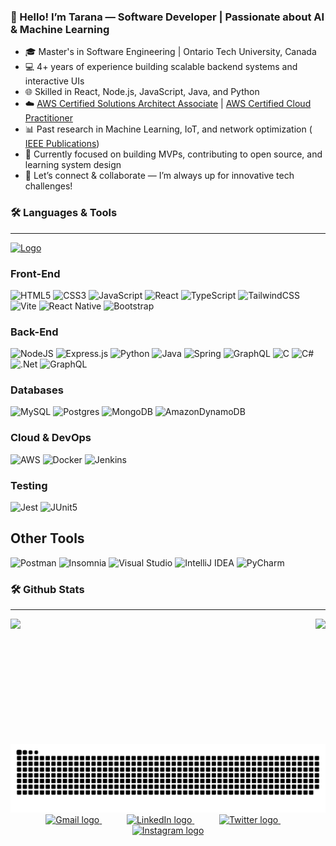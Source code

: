 ### 👋 Hello! I’m Tarana — Software Developer | Passionate about AI & Machine Learning

- 🎓 Master's in Software Engineering | Ontario Tech University, Canada  
- 💻 4+ years of experience building scalable backend systems and interactive UIs  
- 🌐 Skilled in React, Node.js, JavaScript, Java, and Python
- ☁️ <a href="https://www.credly.com/badges/10ec7406-abfd-4409-bfa6-2cf3797fe568/public_url" target="_blank">AWS Certified Solutions Architect Associate</a> |
<a href="https://www.linkedin.com/company/udemy/">AWS Certified Cloud Practitioner</a>
- 📊 Past research in Machine Learning, IoT, and network optimization ( <a href="https://scholar.google.com/citations?view_op=list_works&hl=en&authuser=2&user=JLArigoAAAAJ" target="_blank">IEEE Publications</a>)  
- 🚀 Currently focused on building MVPs, contributing to open source, and learning system design  
- 🤝 Let’s connect & collaborate — I’m always up for innovative tech challenges!


### 🛠 Languages & Tools </br>
-----
<a href="https://skillicons.dev" target="_blank" style="display: inline-block;">
  <img alt="Logo" src="https://skillicons.dev/icons?i=react,typescript,js,python,java" style="width: 200px;">
</a>

### Front-End
![HTML5](https://img.shields.io/badge/html5-%23E34F26.svg?style=for-the-badge&logo=html5&logoColor=white)
![CSS3](https://img.shields.io/badge/css3-%231572B6.svg?style=for-the-badge&logo=css3&logoColor=white)
![JavaScript](https://img.shields.io/badge/javascript-%23323330.svg?style=for-the-badge&logo=javascript&logoColor=%23F7DF1E)
![React](https://img.shields.io/badge/react-%2320232a.svg?style=for-the-badge&logo=react&logoColor=%2361DAFB)
![TypeScript](https://img.shields.io/badge/typescript-%23007ACC.svg?style=for-the-badge&logo=typescript&logoColor=white)
![TailwindCSS](https://img.shields.io/badge/tailwindcss-%2338B2AC.svg?style=for-the-badge&logo=tailwind-css&logoColor=white)
![Vite](https://img.shields.io/badge/vite-%23646CFF.svg?style=for-the-badge&logo=vite&logoColor=white)
![React Native](https://img.shields.io/badge/react_native-%2320232a.svg?style=for-the-badge&logo=react&logoColor=%2361DAFB)
![Bootstrap](https://img.shields.io/badge/bootstrap-%238511FA.svg?style=for-the-badge&logo=bootstrap&logoColor=white)

### Back-End
![NodeJS](https://img.shields.io/badge/node.js-6DA55F?style=for-the-badge&logo=node.js&logoColor=white)
![Express.js](https://img.shields.io/badge/express.js-%23404d59.svg?style=for-the-badge&logo=express&logoColor=%2361DAFB)
![Python](https://img.shields.io/badge/python-3670A0?style=for-the-badge&logo=python&logoColor=ffdd54)
![Java](https://img.shields.io/badge/java-%23ED8B00.svg?style=for-the-badge&logo=openjdk&logoColor=white)
![Spring](https://img.shields.io/badge/spring-%236DB33F.svg?style=for-the-badge&logo=spring&logoColor=white)
![GraphQL](https://img.shields.io/badge/-GraphQL-E10098?style=for-the-badge&logo=graphql&logoColor=white)
![C](https://img.shields.io/badge/c-%2300599C.svg?style=for-the-badge&logo=c&logoColor=white)
![C#](https://img.shields.io/badge/c%23-%23239120.svg?style=for-the-badge&logo=csharp&logoColor=white)
![.Net](https://img.shields.io/badge/.NET-5C2D91?style=for-the-badge&logo=.net&logoColor=white)
![GraphQL](https://img.shields.io/badge/-GraphQL-E10098?style=for-the-badge&logo=graphql&logoColor=white)

### Databases
![MySQL](https://img.shields.io/badge/mysql-4479A1.svg?style=for-the-badge&logo=mysql&logoColor=white)
![Postgres](https://img.shields.io/badge/postgres-%23316192.svg?style=for-the-badge&logo=postgresql&logoColor=white)
![MongoDB](https://img.shields.io/badge/MongoDB-%234ea94b.svg?style=for-the-badge&logo=mongodb&logoColor=white)
![AmazonDynamoDB](https://img.shields.io/badge/Amazon%20DynamoDB-4053D6?style=for-the-badge&logo=Amazon%20DynamoDB&logoColor=white)

### Cloud & DevOps 
![AWS](https://img.shields.io/badge/AWS-%23FF9900.svg?style=for-the-badge&logo=amazon-aws&logoColor=white)
![Docker](https://img.shields.io/badge/docker-%230db7ed.svg?style=for-the-badge&logo=docker&logoColor=white)
![Jenkins](https://img.shields.io/badge/jenkins-%232C5263.svg?style=for-the-badge&logo=jenkins&logoColor=white)

### Testing 
![Jest](https://img.shields.io/badge/-jest-%23C21325?style=for-the-badge&logo=jest&logoColor=white)
![JUnit5](https://img.shields.io/badge/JUnit5-25A162?style=for-the-badge&logo=junit5&logoColor=white)

## Other Tools
![Postman](https://img.shields.io/badge/Postman-FF6C37?style=for-the-badge&logo=postman&logoColor=white)
![Insomnia](https://img.shields.io/badge/Insomnia-black?style=for-the-badge&logo=insomnia&logoColor=5849BE)
![Visual Studio](https://img.shields.io/badge/Visual%20Studio-5C2D91.svg?style=for-the-badge&logo=visual-studio&logoColor=white)
![IntelliJ IDEA](https://img.shields.io/badge/IntelliJIDEA-000000.svg?style=for-the-badge&logo=intellij-idea&logoColor=white)
![PyCharm](https://img.shields.io/badge/pycharm-143?style=for-the-badge&logo=pycharm&logoColor=black&color=black&labelColor=green)

### 🛠 Github Stats </br>
-----

<a href="https://github.com/TaranaGit/github-readme-stats">
  <img height="200" align="left" src="https://github-readme-stats.vercel.app/api?username=TaranaGit&show_icons=true&theme=radical" />
</a>
<a href="https://github.com/TaranaGit">
  <img height="200" align="right" src="https://github-readme-stats.vercel.app/api/top-langs?username=TaranaGit&layout=compact&langs_count=8&card_width=320&show_icons=true&theme=radical" />
</a>

<picture>
  <source media="(prefers-color-scheme: dark)" srcset="https://raw.githubusercontent.com/TaranaGit/TaranaGit/output/github-snake-dark.svg" />
  <source media="(prefers-color-scheme: light)" srcset="https://raw.githubusercontent.com/TaranaGit/TaranaGit/output/github-snake.svg" />
  <img alt="github-snake" src="https://raw.githubusercontent.com/TaranaGit/TaranaGit/output/github-snake.svg" />
</picture>

<div align="center">
  <a href="tarana.ara12@gmail.com" target="_blank" style="margin: 0 10px;">
    <img src="https://img.shields.io/static/v1?message=Gmail&logo=gmail&label=&color=D14836&logoColor=white&labelColor=&style=for-the-badge" height="35" alt="Gmail logo" />
  </a>
      &nbsp;&nbsp;&nbsp;&nbsp;
  <a href="https://www.linkedin.com/in/tarana-ara-0ba33b156/" target="_blank" style="margin: 0 10px;">
    <img src="https://img.shields.io/static/v1?message=LinkedIn&logo=linkedin&label=&color=0077B5&logoColor=white&labelColor=&style=for-the-badge" height="35" alt="LinkedIn logo" />
  </a>
    &nbsp;&nbsp;&nbsp;&nbsp;
  <a href="https://x.com/home" target="_blank" style="margin: 0 10px;">
    <img src="https://img.shields.io/static/v1?message=Twitter&logo=twitter&label=&color=1DA1F2&logoColor=white&labelColor=&style=for-the-badge" height="35" alt="Twitter logo" />
  </a>
      &nbsp;&nbsp;&nbsp;&nbsp;
    <a href="https://www.instagram.com/yourusername" target="_blank" style="margin: 0 10px;">
    <img src="https://img.shields.io/static/v1?message=Instagram&logo=instagram&label=&color=E4405F&logoColor=white&labelColor=&style=for-the-badge" height="35" alt="Instagram logo" />
  </a>

</div>

